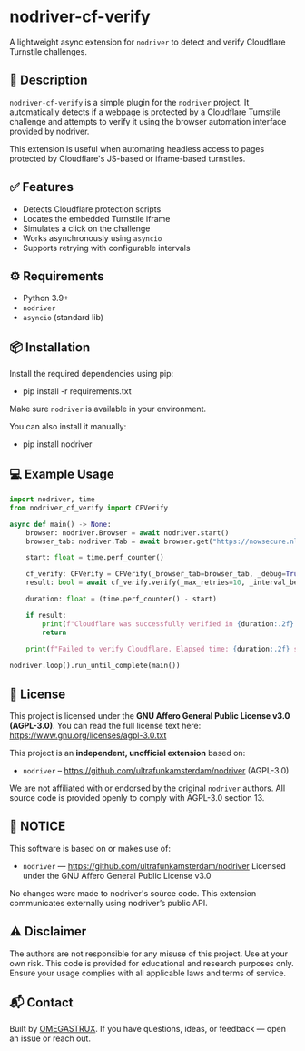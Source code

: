 # nodriver-cf-verify

A lightweight async extension for `nodriver` to detect and verify Cloudflare Turnstile challenges.


## 🚀 Description

`nodriver-cf-verify` is a simple plugin for the `nodriver` project.
It automatically detects if a webpage is protected by a Cloudflare Turnstile challenge and attempts to verify it using the browser automation interface provided by nodriver.

This extension is useful when automating headless access to pages protected by Cloudflare's JS-based or iframe-based turnstiles.


## ✅ Features

- Detects Cloudflare protection scripts
- Locates the embedded Turnstile iframe
- Simulates a click on the challenge
- Works asynchronously using `asyncio`
- Supports retrying with configurable intervals


## ⚙️ Requirements

- Python 3.9+
- `nodriver`
- `asyncio` (standard lib)


## 📦 Installation

Install the required dependencies using pip:
- pip install -r requirements.txt

Make sure `nodriver` is available in your environment.

You can also install it manually:
- pip install nodriver


## 💻 Example Usage

```python
import nodriver, time
from nodriver_cf_verify import CFVerify

async def main() -> None:
    browser: nodriver.Browser = await nodriver.start()
    browser_tab: nodriver.Tab = await browser.get("https://nowsecure.nl")

    start: float = time.perf_counter()

    cf_verify: CFVerify = CFVerify(_browser_tab=browser_tab, _debug=True)
    result: bool = await cf_verify.verify(_max_retries=10, _interval_between_retries=1, _reload_page_after_n_retries=0)

    duration: float = (time.perf_counter() - start)

    if result:
        print(f"Cloudflare was successfully verified in {duration:.2f} seconds.")
        return
    
    print(f"Failed to verify Cloudflare. Elapsed time: {duration:.2f} seconds.")

nodriver.loop().run_until_complete(main())
```


## 📄 License

This project is licensed under the **GNU Affero General Public License v3.0 (AGPL-3.0)**.
You can read the full license text here: https://www.gnu.org/licenses/agpl-3.0.txt

This project is an **independent, unofficial extension** based on:
- `nodriver` – https://github.com/ultrafunkamsterdam/nodriver (AGPL-3.0)

We are not affiliated with or endorsed by the original `nodriver` authors.
All source code is provided openly to comply with AGPL-3.0 section 13.


## 📝 NOTICE

This software is based on or makes use of:

- `nodriver` — https://github.com/ultrafunkamsterdam/nodriver
  Licensed under the GNU Affero General Public License v3.0

No changes were made to nodriver's source code.
This extension communicates externally using nodriver’s public API.


## ⚠️ Disclaimer

The authors are not responsible for any misuse of this project. Use at your own risk. This code is provided for educational and research purposes only. Ensure your usage complies with all applicable laws and terms of service.


## 📬 Contact

Built by [OMEGASTRUX](https://github.com/omegastrux).
If you have questions, ideas, or feedback — open an issue or reach out.
